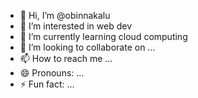 - 👋 Hi, I’m @obinnakalu
- 👀 I’m interested in web dev
- 🌱 I’m currently learning cloud computing
- 💞️ I’m looking to collaborate on ...
- 📫 How to reach me ...
- 😄 Pronouns: ...
- ⚡ Fun fact: ...

<!---
obinnakalu/obinnakalu is a ✨ special ✨ repository because its `README.md` (this file) appears on your GitHub profile.
You can click the Preview link to take a look at your changes.
--->
